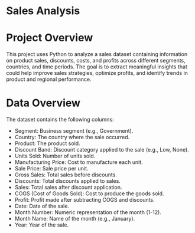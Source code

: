 # Sales Analysis

# Project Overview

This project uses Python to analyze a sales dataset containing information on product sales, discounts, costs, and profits across different segments, countries, and time periods. The goal is to extract meaningful insights that could help improve sales strategies, optimize profits, and identify trends in product and regional performance.

# Data Overview
The dataset contains the following columns:

- Segment: Business segment (e.g., Government).
- Country: The country where the sale occurred.
- Product: The product sold.
- Discount Band: Discount category applied to the sale (e.g., Low, None).
- Units Sold: Number of units sold.
- Manufacturing Price: Cost to manufacture each unit.
- Sale Price: Sale price per unit.
- Gross Sales: Total sales before discounts.
- Discounts: Total discounts applied to sales.
- Sales: Total sales after discount application.
- COGS (Cost of Goods Sold): Cost to produce the goods sold.
- Profit: Profit made after subtracting COGS and discounts.
- Date: Date of the sale.
- Month Number: Numeric representation of the month (1-12).
- Month Name: Name of the month (e.g., January).
- Year: Year of the sale.
